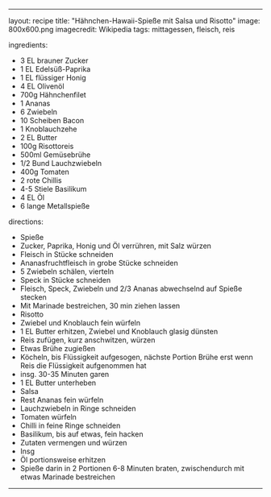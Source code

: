 ---

layout: recipe
title:  "Hähnchen-Hawaii-Spieße mit Salsa und Risotto"
image: 800x600.png
imagecredit: Wikipedia
tags: mittagessen, fleisch, reis

ingredients:
- 3 EL brauner Zucker
- 1 EL Edelsüß-Paprika
- 1 EL flüssiger Honig
- 4 EL Olivenöl
- 700g Hähnchenfilet
- 1 Ananas
- 6 Zwiebeln
- 10 Scheiben Bacon
- 1 Knoblauchzehe
- 2 EL Butter
- 100g Risottoreis
- 500ml Gemüsebrühe
- 1/2 Bund Lauchzwiebeln
- 400g Tomaten
- 2 rote Chillis
- 4-5 Stiele Basilikum
- 4 EL Öl
- 6 lange Metallspieße

directions:
- Spieße
- Zucker, Paprika, Honig und Öl verrühren, mit Salz würzen
- Fleisch in Stücke schneiden
- Ananasfruchtfleisch in grobe Stücke schneiden
- 5 Zwiebeln schälen, vierteln
- Speck in Stücke schneiden
- Fleisch, Speck, Zwiebeln und 2/3 Ananas abwechselnd auf Spieße stecken
- Mit Marinade bestreichen, 30 min ziehen lassen
- Risotto
- Zwiebel und Knoblauch fein würfeln
- 1 EL Butter erhitzen, Zwiebel und Knoblauch glasig dünsten
- Reis zufügen, kurz anschwitzen, würzen
- Etwas Brühe zugießen
- Köcheln, bis Flüssigkeit aufgesogen, nächste Portion Brühe erst wenn Reis die Flüssigkeit aufgenommen hat
- insg. 30-35 Minuten garen
- 1 EL Butter unterheben
- Salsa
- Rest Ananas fein würfeln
- Lauchzwiebeln in Ringe schneiden
- Tomaten würfeln
- Chilli in feine Ringe schneiden
- Basilikum, bis auf etwas, fein hacken
- Zutaten vermengen und würzen
- Insg
- Öl portionsweise erhitzen
- Spieße darin in 2 Portionen 6-8 Minuten braten, zwischendurch mit etwas Marinade bestreichen
---